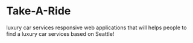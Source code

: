 # Take-A-Ride 
luxury car services responsive web applications that will helps people to find a luxury car services based on Seattle!
